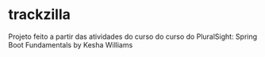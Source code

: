 # trackzilla
Projeto feito a partir das atividades do curso do curso do PluralSight:  Spring Boot Fundamentals by Kesha Williams
